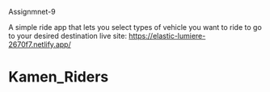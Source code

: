 Assignmnet-9

A simple ride app that lets you select types of vehicle you want to ride to go to your desired destination
live site: https://elastic-lumiere-2670f7.netlify.app/
# Kamen_Riders
